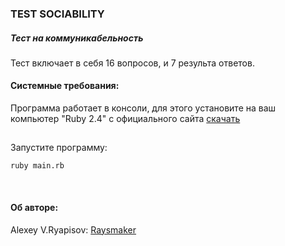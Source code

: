 ### TEST SOCIABILITY

##### Тест на коммуникабельность

Тест включает в себя 16 вопросов, и 7 результа ответов.<br>

#### Системные требования:
Программа работает в консоли, для этого
установите на ваш компьютер "Ruby 2.4" с официального
сайта <a href="https://www.ruby-lang.org/ru/downloads/">скачать</a> <br/>

##
Запустите программу: 

``` 
ruby main.rb 
```
<br/>

#### Об авторе:
Alexey V.Ryapisov: <a href="https://raysmaker.github.io/cv/">Raysmaker</a>
